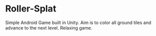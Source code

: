 # Roller-Splat
 Simple Android Game built in Unity. Aim is to color all ground tiles and advance to the next level. Relaxing game.
